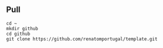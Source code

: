 ## Pull
```
cd ~
mkdir github
cd github
git clone https://github.com/renatomportugal/template.git
```
